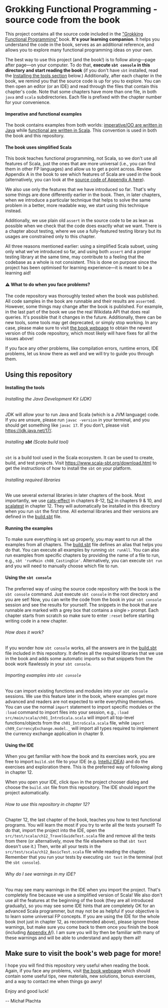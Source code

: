 # Grokking Functional Programming - source code from the book

This project contains all the source code included in the ["Grokking Functional Programming"](https://michalplachta.com/book) book. **It's your learning companion**. It helps you understand the code in the book, serves as an additional reference, and allows you to explore many functional programming ideas on your own. 

The best way to use this project (and the book!) is to follow along—page after page—on your computer. To do that, **execute `sbt console` in this directory and start reading the book** (if you don't have `sbt` installed, read the [Installing the tools section](#installing-the-tools) below.) Additionally, after each chapter in the book, we remind you that the source code is up for you to explore. You can then open an editor (or an IDE) and read through the files that contain this chapter's code. Note that some chapters have more than one file, in both `java` and `scala` subdirectories. Each file is prefixed with the chapter number for your convenience.

#### Imperative and functional examples

The book contains examples from both worlds: [imperative/OO are written in Java](./src/main/java) while [functional are written in Scala](./src/main/scala). This convention is used in both the book and this repository.

#### The book uses simplified Scala

This book teaches functional programming, not Scala, so we don't use all features of Scala, just the ones that are more universal (i.e., you can find them in other FP languages) and allow us to get a point across. Review Appendix A in the book to see which features of Scala are used in the book (alternatively, you can look at the [source code of Appendix A here](./src/main/scala/chA_ScalaCheatSheet.scala)).

We also use only the features that we have introduced so far. That's why some things are done differently earlier in the book. Then, in later chapters, when we introduce a particular technique that helps to solve the same problem in a better, more readable way, we start using this technique instead.

Additionally, we use plain old `assert` in the source code to be as lean as possible when we check that the code does exactly what we want. There is a chapter about testing, where we use a fully-featured testing library but its usages are constrained only to this chapter. 

All three reasons mentioned earlier: using a simplified Scala subset, using only what we've introduced so far, and using both `assert` and a proper testing library at the same time, may contribute to a feeling that the codebase as a whole is not consistent. This is done on purpose since the project has been optimised for learning experience—it is meant to be a learning aid!

#### :warning: What to do when you face problems?

The code repository was thoroughly tested when the book was published. All code samples in the book are runnable and their results are `assert`ed. However, some things may change after the book is published. For example, in the last part of the book we use the real Wikidata API that does real queries. It's possible that it changes in the future. Additionally, there can be new tools, some tools may get deprecated, or simply stop working. In any case, please make sure to visit [the book webpage](https://michalplachta.com/book) to obtain the newest version of this code repository, which most likely will have fixes for all the issues above!

If you face any other problems, like compilation errors, runtime errors, IDE problems, let us know there as well and we will try to guide you through them.

## Using this repository

#### Installing the tools

###### Installing the Java Development Kit (JDK)

JDK will allow your to run Java and Scala (which is a JVM language) code. If you are unsure, please run `javac -version` in your terminal, and you should get something like `javac 17`. If you don’t, please visit https://jdk.java.net/17/. 

###### Installing **sbt** (Scala build tool)

`sbt` is a build tool used in the Scala ecosystem. It can be used to create, build, and test projects. Visit https://www.scala-sbt.org/download.html to get the instructions of how to install the `sbt` on your platform.

###### Installing required libraries

We use several external libraries in later chapters of the book. Most importantly, we use [cats-effect](https://github.com/typelevel/cats-effect) in chapters 8-12, [fs2](https://github.com/typelevel/fs2) in chapters 9 & 10, and [scalatest](https://github.com/scalatest/scalatest) in chapter 12. They will automatically be installed in this directory when you run `sbt` the first time. All external libraries and their versions are defined in the [build.sbt](./build.sbt) file.

#### Running the examples

To make sure everything is set up properly, you may want to run all the examples from all chapters. The [build.sbt](./build.sbt) file defines an alias that helps you do that. You can execute all examples by running `sbt runAll`. You can also run examples from specific chapters by providing the name of a file to run, e.g., `sbt 'runMain ch08_CastingDie'`. Alternatively, you can execute `sbt run` and you will need to manually choose which file to run.

#### Using the `sbt console`

The preferred way of using the source code repository with the book is the `sbt console` command. Just execute `sbt console` in the root directory and you are set! Now, you can write the code from the book in your `sbt console` session and see the results for yourself. The snippets in the book that are runnable are marked with a grey box that contains a single `>` prompt. Each chapter starts from scratch so make sure to enter `:reset` before starting writing code in a new chapter. 

###### How does it work?

If you wonder how `sbt console` works, all the answers are in the [build.sbt](./build.sbt) file included in this repository. It defines all the required libraries that we use in the book and adds some automatic imports so that snippets from the book work flawlessly in your `sbt console`.

###### Importing examples into `sbt console`

You can import existing functions and modules into your `sbt console` sessions. We use this feature later in the book, where examples get more advanced and readers are not expected to write everything themselves. You can use the normal `import` statement to import specific modules or the `:load` command to import files into your session, e.g., `:load src/main/scala/ch01_IntroScala.scala` will import all top-level functions/objects from the `ch01_IntroScala.scala` file, while `import ch09_CurrencyExchange.model._` will import all types required to implement the currency exchange application in chapter 9.

#### Using the IDE

When you get familiar with how the book and its exercises work, you are free to import `build.sbt` file to your IDE (e.g. [IntelliJ IDEA](https://www.jetbrains.com/idea)) and do the exercises and exploration there. This is the preferred way of following along in chapter 12.

When you open your IDE, click `Open` in the project chooser dialog and choose the `build.sbt` file from this repository. The IDE should import the project automatically.

###### How to use this repository in chapter 12?

Chapter 12, the last chapter of the book, teaches you how to test functional programs. You will learn the most if you try to write all the tests yourself! To do that, import the project into the IDE, open the `src/test/scala/ch12_TravelGuideTest.scala` file and remove all the tests from there (or alternatively, move the file elsewhere so that `sbt test` doesn't use it.) Then, write all your tests in the `src/test/scala/ch12_BasicTest.scala` file while reading the chapter. Remember that you run your tests by executing `sbt test` in the terminal (not the `sbt console`).

###### Why do I see warnings in my IDE?

You may see many warnings in the IDE when you import the project. That's completely fine because we use a simplified version of Scala! We also don't use all the features at the beginning of the book (they are all introduced gradually), so you may see some IDE hints that are completely OK for an advanced Scala programmer, but may not be as helpful if your objective is to learn some universal FP concepts. If you are using the IDE for the whole book (not just in chapter 12, as recommended above), please ignore these warnings, but make sure you come back to them once you finish the book (including [Appendix A](./src/main/scala/chA_ScalaCheatSheet.scala)!). I am sure you will by then be familiar with many of these warnings and will be able to understand and apply them all!

## Make sure to visit the book's web page for more!

I hope you will find this repository very useful when reading the book. Again, if you face any problems, visit [the book webpage](https://michalplachta.com/book) which should contain some useful tips, new materials, new solutions, bonus exercises, and a way to contact me when things go awry!

Enjoy and good luck!

-- Michał Płachta
